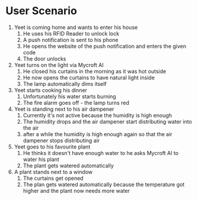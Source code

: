 # User Scenario
1. Yeet is coming home and wants to enter his house
    1. He uses his RFID Reader to unlock lock
    2. A push notification is sent to his phone
    3. He opens the website of the push notification and enters the given code
    4. The door unlocks
2. Yeet turns on the light via Mycroft AI
    1. He closed his curtains in the morning as it was hot outside
    2. He now opens the curtains to have natural light inside
    3. The lamp automatically dims itself
3. Yeet starts cooking his dinner
    1. Unfortunately his water starts burning
    2. The fire alarm goes off - the lamp turns red
4. Yeet is standing next to his air dampener
    1. Currently it's not active because the humidity is high enough
    2. The humidity drops and the air dampener start distributing water into the air
    3. after a while the humidity is high enough again so that the air dampener stops distributing air
5. Yeet goes to his favourite plant
    1. He thinks it doesn't have enough water to he asks Mycroft AI to water his plant
    2. The plant gets watered automatically
6. A plant stands next to a window
    1. The curtains get opened
    2. The plan gets watered automatically because the temperature got higher and the plant now needs more water